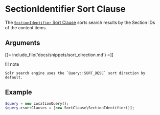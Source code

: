 # SectionIdentifier Sort Clause

The [`SectionIdentifier` Sort Clause](../../api/php_api/php_api_reference/classes/Ibexa-Contracts-Core-Repository-Values-Content-Query-SortClause-SectionIdentifier.html)
sorts search results by the Section IDs of the content items.

## Arguments

[[= include_file('docs/snippets/sort_direction.md') =]]

!!! note

    Solr search engine uses the `Query::SORT_DESC` sort direction by default.

## Example

``` php
$query = new LocationQuery();
$query->sortClauses = [new SortClause\SectionIdentifier()];
```
